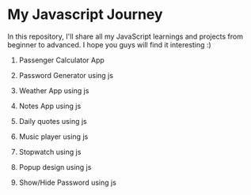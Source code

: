 # My Javascript Journey
In this repository, I'll share all my JavaScript learnings and projects from beginner to advanced. I hope you guys will find it interesting :)


1) Passenger Calculator App

2) Password Generator using js

3) Weather App using js

4) Notes App using js

5) Daily quotes using js

6) Music player using js

7) Stopwatch using js

8) Popup design using js

9) Show/Hide Password using js
